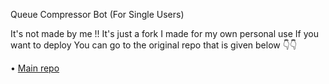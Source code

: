  Queue Compressor Bot (For Single Users)

It's not made by me !!
It's just a fork I made for my own personal use 
If you want to deploy 
You can go to the original repo that is given below 👇👇

• [Main repo](https://github.com/1Danish-00/CompressorQueue)
